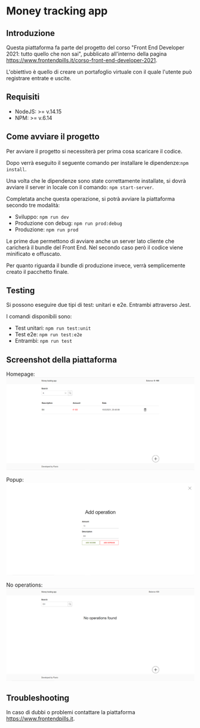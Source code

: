 # Money tracking app

## Introduzione

Questa piattaforma fa parte del progetto del corso "Front End Developer 2021: tutto quello che non sai", pubblicato
all'interno della pagina https://www.frontendpills.it/corso-front-end-developer-2021.

L'obiettivo è quello di creare un portafoglio virtuale con il quale l'utente può registrare entrate e uscite.

## Requisiti

- NodeJS: >= v.14.15
- NPM: >= v.6.14

## Come avviare il progetto

Per avviare il progetto si necessiterà per prima cosa scaricare il codice.

Dopo verrà eseguito il seguente comando per installare le dipendenze:``` npm install ```.

Una volta che le dipendenze sono state correttamente installate, si dovrà avviare il server in locale con il comando: ``` npm start-server ```.

Completata anche questa operazione, si potrà avviare la piattaforma secondo tre modalità:
- Sviluppo: ``` npm run dev ```
- Produzione con debug: ``` npm run prod:debug ```
- Produzione: ``` npm run prod ```

Le prime due permettono di avviare anche un server lato cliente che caricherà il bundle del Front End. Nel secondo caso però il codice viene minificato e offuscato.

Per quanto riguarda il bundle di produzione invece, verrà semplicemente creato il pacchetto finale.

## Testing

Si possono eseguire due tipi di test: unitari e e2e. Entrambi attraverso Jest.

I comandi disponibili sono:
- Test unitari: ``` npm run test:unit ```
- Test e2e: ``` npm run test:e2e ```
- Entrambi: ``` npm run test ```

## Screenshot della piattaforma

Homepage:
![Homepage](screenshots/home.png)

Popup:
![Modal add operation](screenshots/popup.png)

No operations:
![No operations table](screenshots/home-no-operations.png)

## Troubleshooting

In caso di dubbi o problemi contattare la piattaforma https://www.frontendpills.it.